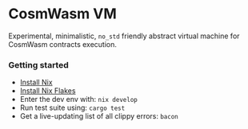 # CosmWasm VM

Experimental, minimalistic, `no_std` friendly abstract virtual machine for CosmWasm contracts execution.

### Getting started

- [Install Nix](https://nixos.org/download.html)
- [Install Nix Flakes](https://nixos.wiki/wiki/Flakes)
- Enter the dev env with: `nix develop`
- Run test suite using: `cargo test`
- Get a live-updating list of all clippy errors: `bacon`

